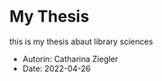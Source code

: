 # My Thesis 
this is my thesis abaut library sciences

- Autorin: Catharina Ziegler
- Date: 2022-04-26
